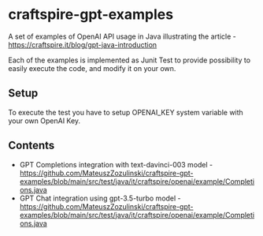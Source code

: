 # craftspire-gpt-examples
A set of examples of OpenAI API usage in Java illustrating the article - https://craftspire.it/blog/gpt-java-introduction

Each of the examples is implemented as Junit Test to provide possibility to easily execute the code, and modify it on your own.

## Setup
To execute the test you have to setup OPENAI_KEY system variable with your own OpenAI Key.

## Contents
* GPT Completions integration with text-davinci-003 model - https://github.com/MateuszZozulinski/craftspire-gpt-examples/blob/main/src/test/java/it/craftspire/openai/example/Completions.java
* GPT Chat integration using gpt-3.5-turbo model - https://github.com/MateuszZozulinski/craftspire-gpt-examples/blob/main/src/test/java/it/craftspire/openai/example/Completions.java
